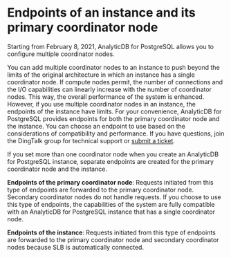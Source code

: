 # Endpoints of an instance and its primary coordinator node

Starting from February 8, 2021, AnalyticDB for PostgreSQL allows you to configure multiple coordinator nodes.

You can add multiple coordinator nodes to an instance to push beyond the limits of the original architecture in which an instance has a single coordinator node. If compute nodes permit, the number of connections and the I/O capabilities can linearly increase with the number of coordinator nodes. This way, the overall performance of the system is enhanced. However, if you use multiple coordinator nodes in an instance, the endpoints of the instance have limits. For your convenience, AnalyticDB for PostgreSQL provides endpoints for both the primary coordinator node and the instance. You can choose an endpoint to use based on the considerations of compatibility and performance. If you have questions, join the DingTalk group for technical support or [submit a ticket](https://workorder.console.aliyun.com/console.htm#/ticket/add?productCode=gpdb).

If you set more than one coordinator node when you create an AnalyticDB for PostgreSQL instance, separate endpoints are created for the primary coordinator node and the instance.

**Endpoints of the primary coordinator node**: Requests initiated from this type of endpoints are forwarded to the primary coordinator node. Secondary coordinator nodes do not handle requests. If you choose to use this type of endpoints, the capabilities of the system are fully compatible with an AnalyticDB for PostgreSQL instance that has a single coordinator node.

**Endpoints of the instance**: Requests initiated from this type of endpoints are forwarded to the primary coordinator node and secondary coordinator nodes because SLB is automatically connected.

